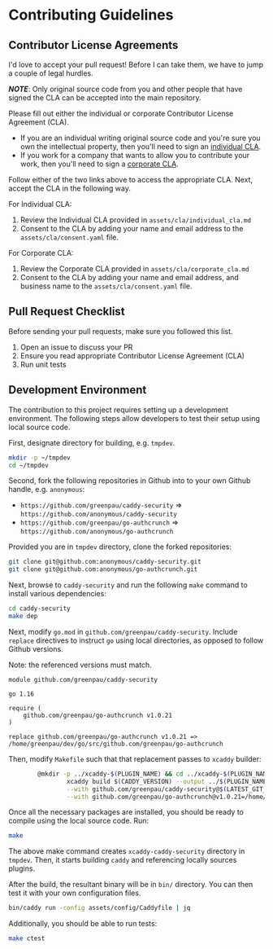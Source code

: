 # Contributing Guidelines

## Contributor License Agreements

I'd love to accept your pull request! Before I can take them, we have to jump a
couple of legal hurdles.

***NOTE***: Only original source code from you and other people that have
signed the CLA can be accepted into the main repository.

Please fill out either the individual or corporate Contributor License Agreement (CLA).
* If you are an individual writing original source code and you're sure you own the
  intellectual property, then you'll need to sign an [individual CLA](/assets/cla/individual_cla.md).
* If you work for a company that wants to allow you to contribute your work, then
  you'll need to sign a [corporate CLA](/assets/cla/corporate_cla.md).

Follow either of the two links above to access the appropriate CLA. Next,
accept the CLA in the following way.

For Individual CLA:
1. Review the Individual CLA provided in `assets/cla/individual_cla.md`
2. Consent to the CLA by adding your name and email address to
  the `assets/cla/consent.yaml` file.

For Corporate CLA:
1. Review the Corporate CLA provided in `assets/cla/corporate_cla.md`
2. Consent to the CLA by adding your name and email address, and business
  name to the `assets/cla/consent.yaml` file.

## Pull Request Checklist

Before sending your pull requests, make sure you followed this list.

1. Open an issue to discuss your PR
2. Ensure you read appropriate Contributor License Agreement (CLA)
3. Run unit tests

## Development Environment

The contribution to this project requires setting up a development
environment. The following steps allow developers to test their
setup using local source code.

First, designate directory for building, e.g. `tmpdev`.

```bash
mkdir -p ~/tmpdev
cd ~/tmpdev
```

Second, fork the following repositories in Github into to your own Github
handle, e.g. `anonymous`:

* `https://github.com/greenpau/caddy-security` => `https://github.com/anonymous/caddy-security`
* `https://github.com/greenpau/go-authcrunch` => `https://github.com/anonymous/go-authcrunch`

Provided you are in `tmpdev` directory, clone the forked repositories:

```bash
git clone git@github.com:anonymous/caddy-security.git
git clone git@github.com:anonymous/go-authcrunch.git
```

Next, browse to `caddy-security` and run the following `make` command to install
various dependencies:

```bash
cd caddy-security
make dep
```

Next, modify `go.mod` in `github.com/greenpau/caddy-security`. Include
`replace` directives to instruct `go` using local directories, as opposed
to follow Github versions.

Note: the referenced versions must match.

```
module github.com/greenpau/caddy-security

go 1.16

require (
    github.com/greenpau/go-authcrunch v1.0.21
)

replace github.com/greenpau/go-authcrunch v1.0.21 => /home/greenpau/dev/go/src/github.com/greenpau/go-authcrunch
```

Then, modify `Makefile` such that that replacement passes to `xcaddy` builder:

```bash
        @mkdir -p ../xcaddy-$(PLUGIN_NAME) && cd ../xcaddy-$(PLUGIN_NAME) && \
                xcaddy build $(CADDY_VERSION) --output ../$(PLUGIN_NAME)/bin/caddy \
                --with github.com/greenpau/caddy-security@$(LATEST_GIT_COMMIT)=$(BUILD_DIR) \
                --with github.com/greenpau/go-authcrunch@v1.0.21=/home/greenpau/dev/go/src/github.com/greenpau/go-authcrunch
```

Once all the necessary packages are installed, you should be ready to compile
using the local source code. Run:

```bash
make
```

The above make command creates `xcaddy-caddy-security` directory in `tmpdev`.
Then, it starts building `caddy` and referencing locally sources plugins.

After the build, the resultant binary will be in `bin/` directory.
You can then test it with your own configuration files.

```bash
bin/caddy run -config assets/config/Caddyfile | jq
```

Additionally, you should be able to run tests:

```bash
make ctest
```

